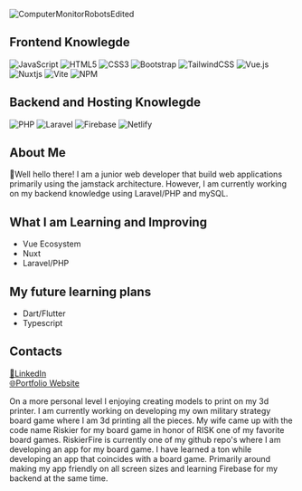 ![ComputerMonitorRobotsEdited](https://github.com/EricTimRussell/EricTimRussell/assets/99972346/8b5040c3-a017-442e-a64b-0ac67edbacee)

<h2>
 Frontend Knowlegde
</h2>
 
![JavaScript](https://img.shields.io/badge/javascript-%23323330.svg?style=for-the-badge&logo=javascript&logoColor=%23F7DF1E)
![HTML5](https://img.shields.io/badge/html5-%23E34F26.svg?style=for-the-badge&logo=html5&logoColor=white)
![CSS3](https://img.shields.io/badge/css3-%231572B6.svg?style=for-the-badge&logo=css3&logoColor=white)
![Bootstrap](https://img.shields.io/badge/bootstrap-%238511FA.svg?style=for-the-badge&logo=bootstrap&logoColor=white)
![TailwindCSS](https://img.shields.io/badge/Tailwind_CSS-38B2AC?style=for-the-badge&logo=tailwind-css&logoColor=white)
![Vue.js](https://img.shields.io/badge/vuejs-%2335495e.svg?style=for-the-badge&logo=vuedotjs&logoColor=%234FC08D)
![Nuxtjs](https://img.shields.io/badge/Nuxt-002E3B?style=for-the-badge&logo=nuxtdotjs&logoColor=#00DC82)
![Vite](https://img.shields.io/badge/vite-%23646CFF.svg?style=for-the-badge&logo=vite&logoColor=white)
![NPM](https://img.shields.io/badge/NPM-%23CB3837.svg?style=for-the-badge&logo=npm&logoColor=white)

<h2>
Backend and Hosting Knowlegde
</h2>

![PHP](https://img.shields.io/badge/PHP-777BB4?style=for-the-badge&logo=php&logoColor=white)
![Laravel](https://img.shields.io/badge/Laravel-FF2D20?style=for-the-badge&logo=laravel&logoColor=white)
![Firebase](https://img.shields.io/badge/firebase-%23039BE5.svg?style=for-the-badge&logo=firebase)
![Netlify](https://img.shields.io/badge/netlify-%23000000.svg?style=for-the-badge&logo=netlify&logoColor=#00C7B7)

<h2>
About Me
</h2>

<p>
 👋Well hello there! I am a junior web developer that build web applications primarily using the jamstack architecture. However, I am currently working on my backend knowledge using Laravel/PHP and mySQL.
</p>

<h2>
What I am Learning and Improving
</h2>
<ul>
  <li>Vue Ecosystem</li>
  <li>Nuxt</li>
  <li>Laravel/PHP</li>
</ul>

<h2>
My future learning plans
</h2>
<ul>
  <li>Dart/Flutter</li>
  <li>Typescript</li>
</ul>

<h2>
Contacts
</h2>
<a href="https://www.linkedin.com/in/eric-tim-russell/">
💼LinkedIn
</a>
<br>
<a href="https://erictim-portfolio.netlify.app/"> 
🌐Portfolio Website
</a>

<p>
</p>
 
<p>
 On a more personal level I enjoying creating models to print on my 3d printer. I am currently working on developing my own military strategy board game where I am 3d printing all the pieces. My wife came up with the code name Riskier for my board game in honor of RISK one of my favorite board games. RiskierFire is currently one of my github repo's where I am developing an app for my board game. I have learned a ton while developing an app that coincides with a board game. Primarily around making my app friendly on all screen sizes and learning Firebase for my backend at the same time. 
</p>
